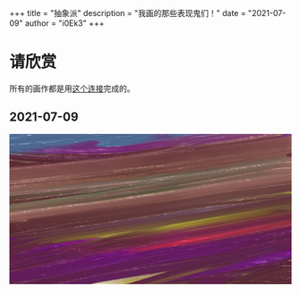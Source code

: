 +++
title = "抽象派"
description = "我画的那些表现鬼们！"
date = "2021-07-09"
author = "i0Ek3"
+++


# 请欣赏

所有的画作都是用[这个连接](https://david.li/paint/)完成的。

## 2021-07-09

![](https://github.com/i0Ek3/niter.top/blob/master/content/paints/20210709.png)
